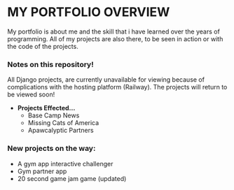 # **MY PORTFOLIO OVERVIEW**

My portfolio is about me and the skill that i have learned over the years of programming. All of my projects are also there, to be seen in action or with the code of the projects.

### Notes on this repository!

All Django projects, are currently unavailable for viewing because of complications with the hosting platform (Railway). The projects will return to be viewed soon!

  - **Projects Effected...**
    - Base Camp News
    - Missing Cats of America
    - Apawcalyptic Partners

### New projects on the way:

  - A gym app interactive challenger 
  - Gym partner app
  - 20 second game jam game (updated)
